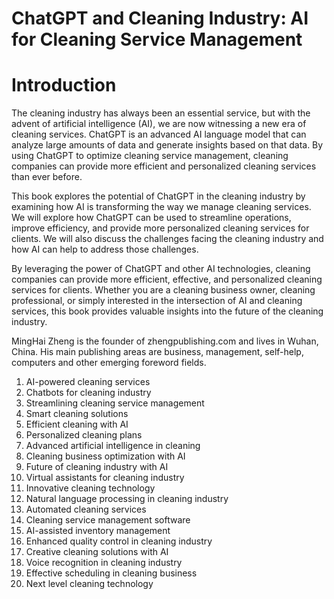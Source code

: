 # ChatGPT and Cleaning Industry: AI for Cleaning Service Management

# Introduction

The cleaning industry has always been an essential service, but with the advent of artificial intelligence (AI), we are now witnessing a new era of cleaning services. ChatGPT is an advanced AI language model that can analyze large amounts of data and generate insights based on that data. By using ChatGPT to optimize cleaning service management, cleaning companies can provide more efficient and personalized cleaning services than ever before.

This book explores the potential of ChatGPT in the cleaning industry by examining how AI is transforming the way we manage cleaning services. We will explore how ChatGPT can be used to streamline operations, improve efficiency, and provide more personalized cleaning services for clients. We will also discuss the challenges facing the cleaning industry and how AI can help to address those challenges.

By leveraging the power of ChatGPT and other AI technologies, cleaning companies can provide more efficient, effective, and personalized cleaning services for clients. Whether you are a cleaning business owner, cleaning professional, or simply interested in the intersection of AI and cleaning services, this book provides valuable insights into the future of the cleaning industry.

MingHai Zheng is the founder of zhengpublishing.com and lives in Wuhan, China. His main publishing areas are business, management, self-help, computers and other emerging foreword fields.



1. AI-powered cleaning services
2. Chatbots for cleaning industry
3. Streamlining cleaning service management
4. Smart cleaning solutions
5. Efficient cleaning with AI
6. Personalized cleaning plans
7. Advanced artificial intelligence in cleaning
8. Cleaning business optimization with AI
9. Future of cleaning industry with AI
10. Virtual assistants for cleaning industry
11. Innovative cleaning technology
12. Natural language processing in cleaning industry
13. Automated cleaning services
14. Cleaning service management software
15. AI-assisted inventory management
16. Enhanced quality control in cleaning industry
17. Creative cleaning solutions with AI
18. Voice recognition in cleaning industry
19. Effective scheduling in cleaning business
20. Next level cleaning technology

